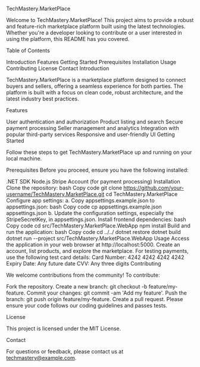 TechMastery.MarketPlace

Welcome to TechMastery.MarketPlace! This project aims to provide a robust and feature-rich marketplace platform built using the latest technologies. Whether you're a developer looking to contribute or a user interested in using the platform, this README has you covered.

Table of Contents

Introduction
Features
Getting Started
Prerequisites
Installation
Usage
Contributing
License
Contact
Introduction

TechMastery.MarketPlace is a marketplace platform designed to connect buyers and sellers, offering a seamless experience for both parties. The platform is built with a focus on clean code, robust architecture, and the latest industry best practices.

Features

User authentication and authorization
Product listing and search
Secure payment processing
Seller management and analytics
Integration with popular third-party services
Responsive and user-friendly UI
Getting Started

Follow these steps to get TechMastery.MarketPlace up and running on your local machine.

Prerequisites
Before you proceed, ensure you have the following installed:

.NET SDK
Node.js
Stripe Account (for payment processing)
Installation
Clone the repository:
bash
Copy code
git clone https://github.com/your-username/TechMastery.MarketPlace.git
cd TechMastery.MarketPlace
Configure app settings:
a. Copy appsettings.example.json to appsettings.json:
bash
Copy code
cp appsettings.example.json appsettings.json
b. Update the configuration settings, especially the StripeSecretKey, in appsettings.json.
Install frontend dependencies:
bash
Copy code
cd src/TechMastery.MarketPlace.WebApp
npm install
Build and run the application:
bash
Copy code
cd ../../
dotnet restore
dotnet build
dotnet run --project src/TechMastery.MarketPlace.WebApp
Usage
Access the application in your web browser at http://localhost:5000.
Create an account, list products, and explore the marketplace.
For testing payments, use the following test card details:
Card Number: 4242 4242 4242 4242
Expiry Date: Any future date
CVV: Any three digits
Contributing

We welcome contributions from the community! To contribute:

Fork the repository.
Create a new branch: git checkout -b feature/my-feature.
Commit your changes: git commit -am 'Add my feature'.
Push the branch: git push origin feature/my-feature.
Create a pull request.
Please ensure your code follows our coding guidelines and passes tests.

License

This project is licensed under the MIT License.

Contact

For questions or feedback, please contact us at techmastery@example.com.
